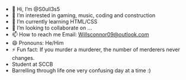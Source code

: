 - 👋 Hi, I’m @S0ull3s5
- 👀 I’m interested in gaming, music, coding and construction
- 🌱 I’m currently learning HTML/CSS
- 💞️ I’m looking to collaborate on ...
- 📫 How to reach me Email: Willsconnor09@outlook.com
- 😄 Pronouns: He/Him
- ⚡ Fun fact: If you murder a murderer, the number of merderers never changes.
- Student at SCCB
- Barrelling through life one very confusing day at a time :) 

